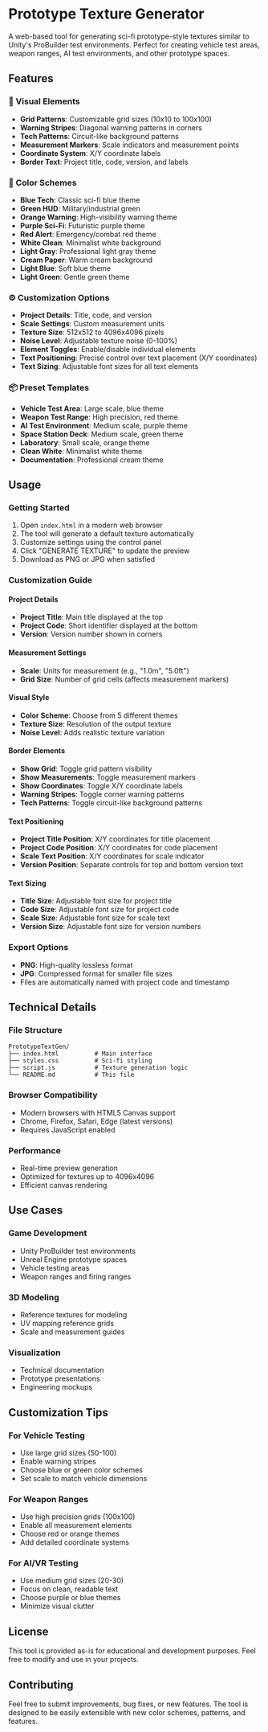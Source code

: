 # Prototype Texture Generator

A web-based tool for generating sci-fi prototype-style textures similar to Unity's ProBuilder test environments. Perfect for creating vehicle test areas, weapon ranges, AI test environments, and other prototype spaces.

## Features

### 🎨 Visual Elements
- **Grid Patterns**: Customizable grid sizes (10x10 to 100x100)
- **Warning Stripes**: Diagonal warning patterns in corners
- **Tech Patterns**: Circuit-like background patterns
- **Measurement Markers**: Scale indicators and measurement points
- **Coordinate System**: X/Y coordinate labels
- **Border Text**: Project title, code, version, and labels

### 🌈 Color Schemes
- **Blue Tech**: Classic sci-fi blue theme
- **Green HUD**: Military/industrial green
- **Orange Warning**: High-visibility warning theme
- **Purple Sci-Fi**: Futuristic purple theme
- **Red Alert**: Emergency/combat red theme
- **White Clean**: Minimalist white background
- **Light Gray**: Professional light gray theme
- **Cream Paper**: Warm cream background
- **Light Blue**: Soft blue theme
- **Light Green**: Gentle green theme

### ⚙️ Customization Options
- **Project Details**: Title, code, and version
- **Scale Settings**: Custom measurement units
- **Texture Size**: 512x512 to 4096x4096 pixels
- **Noise Level**: Adjustable texture noise (0-100%)
- **Element Toggles**: Enable/disable individual elements
- **Text Positioning**: Precise control over text placement (X/Y coordinates)
- **Text Sizing**: Adjustable font sizes for all text elements

### 📦 Preset Templates
- **Vehicle Test Area**: Large scale, blue theme
- **Weapon Test Range**: High precision, red theme
- **AI Test Environment**: Medium scale, purple theme
- **Space Station Deck**: Medium scale, green theme
- **Laboratory**: Small scale, orange theme
- **Clean White**: Minimalist white theme
- **Documentation**: Professional cream theme

## Usage

### Getting Started
1. Open `index.html` in a modern web browser
2. The tool will generate a default texture automatically
3. Customize settings using the control panel
4. Click "GENERATE TEXTURE" to update the preview
5. Download as PNG or JPG when satisfied

### Customization Guide

#### Project Details
- **Project Title**: Main title displayed at the top
- **Project Code**: Short identifier displayed at the bottom
- **Version**: Version number shown in corners

#### Measurement Settings
- **Scale**: Units for measurement (e.g., "1.0m", "5.0ft")
- **Grid Size**: Number of grid cells (affects measurement markers)

#### Visual Style
- **Color Scheme**: Choose from 5 different themes
- **Texture Size**: Resolution of the output texture
- **Noise Level**: Adds realistic texture variation

#### Border Elements
- **Show Grid**: Toggle grid pattern visibility
- **Show Measurements**: Toggle measurement markers
- **Show Coordinates**: Toggle X/Y coordinate labels
- **Warning Stripes**: Toggle corner warning patterns
- **Tech Patterns**: Toggle circuit-like background patterns

#### Text Positioning
- **Project Title Position**: X/Y coordinates for title placement
- **Project Code Position**: X/Y coordinates for code placement
- **Scale Text Position**: X/Y coordinates for scale indicator
- **Version Position**: Separate controls for top and bottom version text

#### Text Sizing
- **Title Size**: Adjustable font size for project title
- **Code Size**: Adjustable font size for project code
- **Scale Size**: Adjustable font size for scale text
- **Version Size**: Adjustable font size for version numbers

### Export Options
- **PNG**: High-quality lossless format
- **JPG**: Compressed format for smaller file sizes
- Files are automatically named with project code and timestamp

## Technical Details

### File Structure
```
PrototypeTextGen/
├── index.html          # Main interface
├── styles.css          # Sci-fi styling
├── script.js           # Texture generation logic
└── README.md           # This file
```

### Browser Compatibility
- Modern browsers with HTML5 Canvas support
- Chrome, Firefox, Safari, Edge (latest versions)
- Requires JavaScript enabled

### Performance
- Real-time preview generation
- Optimized for textures up to 4096x4096
- Efficient canvas rendering

## Use Cases

### Game Development
- Unity ProBuilder test environments
- Unreal Engine prototype spaces
- Vehicle testing areas
- Weapon ranges and firing ranges

### 3D Modeling
- Reference textures for modeling
- UV mapping reference grids
- Scale and measurement guides

### Visualization
- Technical documentation
- Prototype presentations
- Engineering mockups

## Customization Tips

### For Vehicle Testing
- Use large grid sizes (50-100)
- Enable warning stripes
- Choose blue or green color schemes
- Set scale to match vehicle dimensions

### For Weapon Ranges
- Use high precision grids (100x100)
- Enable all measurement elements
- Choose red or orange themes
- Add detailed coordinate systems

### For AI/VR Testing
- Use medium grid sizes (20-30)
- Focus on clean, readable text
- Choose purple or blue themes
- Minimize visual clutter

## License

This tool is provided as-is for educational and development purposes. Feel free to modify and use in your projects.

## Contributing

Feel free to submit improvements, bug fixes, or new features. The tool is designed to be easily extensible with new color schemes, patterns, and features.
